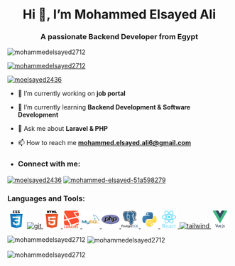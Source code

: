 <h1 align="center">Hi 👋, I’m Mohammed Elsayed Ali</h1>
<h3 align="center">A passionate Backend Developer from Egypt</h3>
<p align="left"> <img src="https://komarev.com/ghpvc/?username=mohammedelsayed2712&label=Profile%20views&color=0e75b6&style=flat" alt="mohammedelsayed2712" /> </p> 

<p align="left"> <a href="https://github.com/ryo-ma/github-profile-trophy"><img src="https://github-profile-trophy.vercel.app/?username=mohammedelsayed2712" alt="mohammedelsayed2712" /></a> </p> 

<p align="left"> <a href="https://twitter.com/moelsayed2436" target="blank"><img src="https://img.shields.io/twitter/follow/moelsayed2436?logo=twitter&style=for-the-badge" alt="moelsayed2436" /></a> </p>

- 🔭 I’m currently working on **job portal**

- 🌱 I’m currently learning **Backend Development & Software Development**

- 💬 Ask me about **Laravel & PHP**
 
- 📫 How to reach me **mohammed.elsayed.ali6@gmail.com**

- <h3 align="left">Connect with me:</h3>
<p align="left">
<a href="https://twitter.com/moelsayed2436" target="blank"><img align="center" src="https://raw.githubusercontent.com/rahuldkjain/github-profile-readme-generator/master/src/images/icons/Social/twitter.svg" alt="moelsayed2436" height="30" width="40" /></a>
<a href="https://linkedin.com/in/mohammed-elsayed-51a598279" target="blank"><img align="center" src="https://raw.githubusercontent.com/rahuldkjain/github-profile-readme-generator/master/src/images/icons/Social/linked-in-alt.svg" alt="mohammed-elsayed-51a598279" height="30" width="40" /></a>
</p>

<h3 align="left">Languages and Tools:</h3>
<p align="left"><img src="https://raw.githubusercontent.com/devicons/devicon/master/icons/css3/css3-original-wordmark.svg" alt="css3" width="40" height="40"/> </a> <a href="https://git-scm.com/" target="_blank" rel="noreferrer"> <img src="https://www.vectorlogo.zone/logos/git-scm/git-scm-icon.svg" alt="git" width="40" height="40"/> </a> <a href="https://www.w3.org/html/" target="_blank" rel="noreferrer"> <img src="https://raw.githubusercontent.com/devicons/devicon/master/icons/html5/html5-original-wordmark.svg" alt="html5" width="40" height="40"/> </a> <a href="https://laravel.com/" target="_blank" rel="noreferrer"> <img src="https://raw.githubusercontent.com/devicons/devicon/master/icons/laravel/laravel-plain-wordmark.svg" alt="laravel" width="40" height="40"/> </a> <a href="https://www.mysql.com/" target="_blank" rel="noreferrer"> <img src="https://raw.githubusercontent.com/devicons/devicon/master/icons/mysql/mysql-original-wordmark.svg" alt="mysql" width="40" height="40"/> </a> <a href="https://www.php.net" target="_blank" rel="noreferrer"> <img src="https://raw.githubusercontent.com/devicons/devicon/master/icons/php/php-original.svg" alt="php" width="40" height="40"/> </a> <a href="https://www.postgresql.org" target="_blank" rel="noreferrer"> <img src="https://raw.githubusercontent.com/devicons/devicon/master/icons/postgresql/postgresql-original-wordmark.svg" alt="postgresql" width="40" height="40"/> </a> <a href="https://www.python.org" target="_blank" rel="noreferrer"> <img src="https://raw.githubusercontent.com/devicons/devicon/master/icons/python/python-original.svg" alt="python" width="40" height="40"/> </a> <a href="https://reactjs.org/" target="_blank" rel="noreferrer"> <img src="https://raw.githubusercontent.com/devicons/devicon/master/icons/react/react-original-wordmark.svg" alt="react" width="40" height="40"/> </a> <a href="https://tailwindcss.com/" target="_blank" rel="noreferrer"> <img src="https://www.vectorlogo.zone/logos/tailwindcss/tailwindcss-icon.svg" alt="tailwind" width="40" height="40"/> </a> <a href="https://vuejs.org/" target="_blank" rel="noreferrer"> <img src="https://raw.githubusercontent.com/devicons/devicon/master/icons/vuejs/vuejs-original-wordmark.svg" alt="vuejs" width="40" height="40"/> </a> </p>

<p><img align="left" src="https://github-readme-stats.vercel.app/api/top-langs?username=mohammedelsayed2712&show_icons=true&locale=en&layout=compact" alt="mohammedelsayed2712" /></p>

<p>&nbsp;<img align="center" src="https://github-readme-stats.vercel.app/api?username=mohammedelsayed2712&show_icons=true&locale=en" alt="mohammedelsayed2712" /></p>

<p><img align="center" src="https://github-readme-streak-stats.herokuapp.com/?user=mohammedelsayed2712&" alt="mohammedelsayed2712" />
